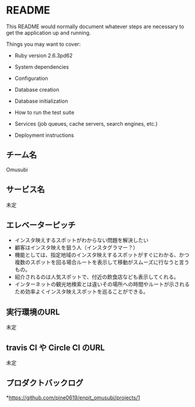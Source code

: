 # README

This README would normally document whatever steps are necessary to get the
application up and running.

Things you may want to cover:

* Ruby version
2.6.3pd62

* System dependencies


* Configuration

* Database creation

* Database initialization

* How to run the test suite

* Services (job queues, cache servers, search engines, etc.)

* Deployment instructions

## チーム名
Omusubi

## サービス名
未定

## エレベーターピッチ
* インスタ映えするスポットがわからない問題を解決したい
* 顧客はインスタ映えを狙う人（インスタグラマー？）
* 機能としては、指定地域のインスタ映えするスポットがすぐにわかる、かつ複数のスポットを回る場合ルートを表示して移動がスムーズに行なうと言うもの。
* 紹介されるのは人気スポットで、付近の飲食店なども表示してくれる。
* インターネットの観光地検索とは違いその場所への時間やルートが示されるため効率よくインスタ映えスポットを巡ることができる。

## 実行環境のURL
未定

## travis CI や Circle CI のURL
未定

## プロダクトバックログ
*https://github.com/pine0619/enpit_omusubi/projects/1